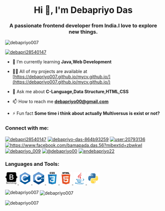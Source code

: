 <h1 align="center">Hi 👋, I'm Debapriyo Das</h1>
<h3 align="center">A passionate frontend developer from India.I love to explore new things.</h3>

<p align="left"> <img src="https://komarev.com/ghpvc/?username=debapriyo007&label=Profile%20views&color=0e75b6&style=flat" alt="debapriyo007" /> </p>

<p align="left"> <a href="https://twitter.com/debapri28540147" target="blank"><img src="https://img.shields.io/twitter/follow/debapri28540147?logo=twitter&style=for-the-badge" alt="debapri28540147" /></a> </p>

- 🌱 I’m currently learning **Java,Web Development**

- 👨‍💻 All of my projects are available at [https://debapriyo007.github.io/mycv.github.io/](https://debapriyo007.github.io/mycv.github.io/)

- 💬 Ask me about **C-Language,Data Structure,HTML,CSS**

- 📫 How to reach me **debapriyo00@gmail.com**

- ⚡ Fun fact **Some time i think about actually Multiversus is exist or not?**

<h3 align="left">Connect with me:</h3>
<p align="left">
<a href="https://twitter.com/debapri28540147" target="blank"><img align="center" src="https://raw.githubusercontent.com/rahuldkjain/github-profile-readme-generator/master/src/images/icons/Social/twitter.svg" alt="debapri28540147" height="30" width="40" /></a>
<a href="https://linkedin.com/in/debapriyo-das-864b93259" target="blank"><img align="center" src="https://raw.githubusercontent.com/rahuldkjain/github-profile-readme-generator/master/src/images/icons/Social/linked-in-alt.svg" alt="debapriyo-das-864b93259" height="30" width="40" /></a>
<a href="https://stackoverflow.com/users/user:20793136" target="blank"><img align="center" src="https://raw.githubusercontent.com/rahuldkjain/github-profile-readme-generator/master/src/images/icons/Social/stack-overflow.svg" alt="user:20793136" height="30" width="40" /></a>
<a href="https://fb.com/https://www.facebook.com/bamapada.das.56?mibextid=zbwkwl" target="blank"><img align="center" src="https://raw.githubusercontent.com/rahuldkjain/github-profile-readme-generator/master/src/images/icons/Social/facebook.svg" alt="https://www.facebook.com/bamapada.das.56?mibextid=zbwkwl" height="30" width="40" /></a>
<a href="https://instagram.com/debapriyo_009" target="blank"><img align="center" src="https://raw.githubusercontent.com/rahuldkjain/github-profile-readme-generator/master/src/images/icons/Social/instagram.svg" alt="debapriyo_009" height="30" width="40" /></a>
<a href="https://www.hackerrank.com/@debapriyo00" target="blank"><img align="center" src="https://raw.githubusercontent.com/rahuldkjain/github-profile-readme-generator/master/src/images/icons/Social/hackerrank.svg" alt="@debapriyo00" height="30" width="40" /></a>
<a href="https://auth.geeksforgeeks.org/user/endebapriyo22" target="blank"><img align="center" src="https://raw.githubusercontent.com/rahuldkjain/github-profile-readme-generator/master/src/images/icons/Social/geeks-for-geeks.svg" alt="endebapriyo22" height="30" width="40" /></a>
</p>

<h3 align="left">Languages and Tools:</h3>
<p align="left"> <a href="https://getbootstrap.com" target="_blank" rel="noreferrer"> <img src="https://raw.githubusercontent.com/devicons/devicon/master/icons/bootstrap/bootstrap-plain-wordmark.svg" alt="bootstrap" width="40" height="40"/> </a> <a href="https://www.cprogramming.com/" target="_blank" rel="noreferrer"> <img src="https://raw.githubusercontent.com/devicons/devicon/master/icons/c/c-original.svg" alt="c" width="40" height="40"/> </a> <a href="https://www.w3schools.com/cpp/" target="_blank" rel="noreferrer"> <img src="https://raw.githubusercontent.com/devicons/devicon/master/icons/cplusplus/cplusplus-original.svg" alt="cplusplus" width="40" height="40"/> </a> <a href="https://www.w3schools.com/css/" target="_blank" rel="noreferrer"> <img src="https://raw.githubusercontent.com/devicons/devicon/master/icons/css3/css3-original-wordmark.svg" alt="css3" width="40" height="40"/> </a> <a href="https://www.w3.org/html/" target="_blank" rel="noreferrer"> <img src="https://raw.githubusercontent.com/devicons/devicon/master/icons/html5/html5-original-wordmark.svg" alt="html5" width="40" height="40"/> </a> <a href="https://www.java.com" target="_blank" rel="noreferrer"> <img src="https://raw.githubusercontent.com/devicons/devicon/master/icons/java/java-original.svg" alt="java" width="40" height="40"/> </a> <a href="https://www.python.org" target="_blank" rel="noreferrer"> <img src="https://raw.githubusercontent.com/devicons/devicon/master/icons/python/python-original.svg" alt="python" width="40" height="40"/> </a> </p>

<p><img align="left" src="https://github-readme-stats.vercel.app/api/top-langs?username=debapriyo007&show_icons=true&locale=en&layout=compact" alt="debapriyo007" /></p>

<p>&nbsp;<img align="center" src="https://github-readme-stats.vercel.app/api?username=debapriyo007&show_icons=true&locale=en" alt="debapriyo007" /></p>

<p><img align="center" src="https://github-readme-streak-stats.herokuapp.com/?user=debapriyo007&" alt="debapriyo007" /></p>
